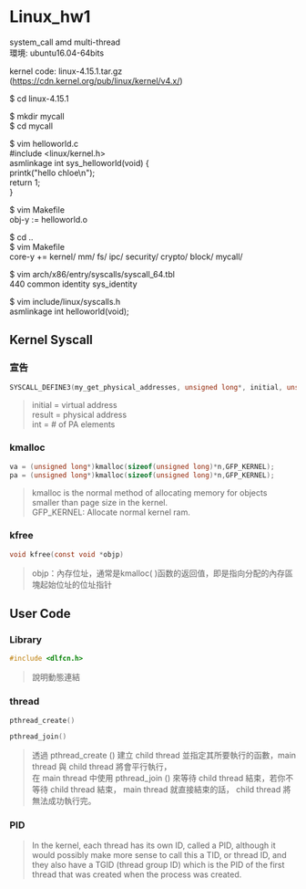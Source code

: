# Linux_hw1
system_call amd multi-thread  
環境: ubuntu16.04-64bits   

kernel code: linux-4.15.1.tar.gz    
(https://cdn.kernel.org/pub/linux/kernel/v4.x/)  

$ cd linux-4.15.1  


$ mkdir mycall  
$ cd mycall  


$ vim helloworld.c    
#include <linux/kernel.h>  
asmlinkage int sys_helloworld(void) {  
    printk("hello chloe\n");  
    return 1;  
}  

$ vim Makefile  
obj-y := helloworld.o  


$ cd ..  
$ vim Makefile  
core-y += kernel/ mm/ fs/ ipc/ security/ crypto/ block/ mycall/  

$ vim arch/x86/entry/syscalls/syscall_64.tbl    
440     common  identity                sys_identity  

$ vim include/linux/syscalls.h     
asmlinkage int helloworld(void);  

## Kernel Syscall
### 宣告
```c
SYSCALL_DEFINE3(my_get_physical_addresses, unsigned long*, initial, unsigned long*, result, int , n)  
```
> initial = virtual address  
> result = physical address  
> int = # of PA elements

### kmalloc
```c
va = (unsigned long*)kmalloc(sizeof(unsigned long)*n,GFP_KERNEL);
pa = (unsigned long*)kmalloc(sizeof(unsigned long)*n,GFP_KERNEL); 
```
>kmalloc is the normal method of allocating memory for objects smaller than page size in the kernel.  
>GFP_KERNEL: Allocate normal kernel ram.


### kfree
```c
void kfree(const void *objp)
```
>objp：內存位址，通常是kmalloc( )函数的返回值，即是指向分配的內存區塊起始位址的位址指针  

## User Code
### Library
```c
#include <dlfcn.h>
```
>說明動態連結

### thread
```c
pthread_create()
```
```c
pthread_join()
```
>透過 pthread_create () 建立 child thread 並指定其所要執行的函數，main thread 與 child thread 將會平行執行，  
>在 main thread 中使用 pthread_join () 來等待 child thread 結束，若你不等待 child thread 結束， main thread 就直接結束的話， child thread 將無法成功執行完。

### PID
>In the kernel, each thread has its own ID, called a PID, although it would possibly make more sense to call this a TID, or thread ID, and they also have a TGID (thread group ID) which is the PID of the first thread that was created when the process was created.
